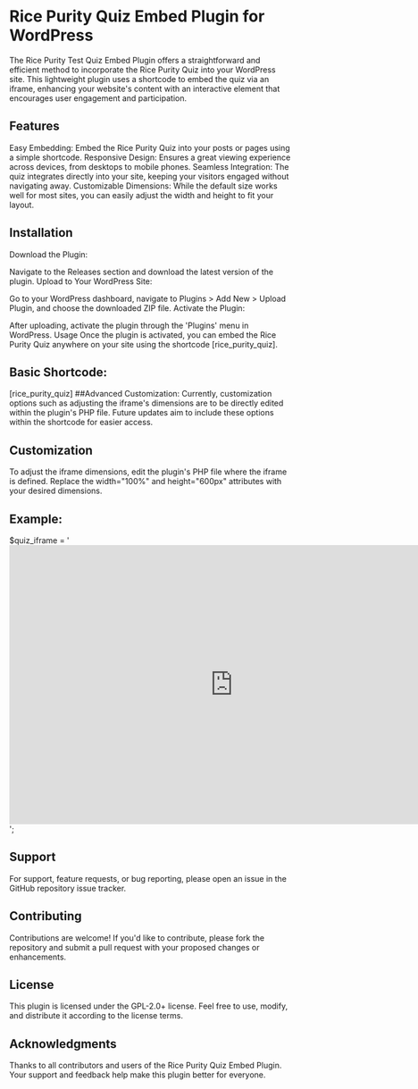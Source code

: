 # Rice Purity Quiz Embed Plugin for WordPress
The Rice Purity Test Quiz Embed Plugin offers a straightforward and efficient method to incorporate the Rice Purity Quiz into your WordPress site. This lightweight plugin uses a shortcode to embed the quiz via an iframe, enhancing your website's content with an interactive element that encourages user engagement and participation.

## Features
Easy Embedding: Embed the Rice Purity Quiz into your posts or pages using a simple shortcode.
Responsive Design: Ensures a great viewing experience across devices, from desktops to mobile phones.
Seamless Integration: The quiz integrates directly into your site, keeping your visitors engaged without navigating away.
Customizable Dimensions: While the default size works well for most sites, you can easily adjust the width and height to fit your layout.
## Installation
Download the Plugin:

Navigate to the Releases section and download the latest version of the plugin.
Upload to Your WordPress Site:

Go to your WordPress dashboard, navigate to Plugins > Add New > Upload Plugin, and choose the downloaded ZIP file.
Activate the Plugin:

After uploading, activate the plugin through the 'Plugins' menu in WordPress.
Usage
Once the plugin is activated, you can embed the Rice Purity Quiz anywhere on your site using the shortcode [rice_purity_quiz].

## Basic Shortcode:
[rice_purity_quiz]
##Advanced Customization:
Currently, customization options such as adjusting the iframe's dimensions are to be directly edited within the plugin's PHP file. Future updates aim to include these options within the shortcode for easier access.

## Customization
To adjust the iframe dimensions, edit the plugin's PHP file where the iframe is defined. Replace the width="100%" and height="600px" attributes with your desired dimensions.

## Example:

$quiz_iframe = '<iframe src="https://ricepurityytest.com/start-test/" width="800px" height="500px" frameborder="0" allowfullscreen></iframe>';

## Support
For support, feature requests, or bug reporting, please open an issue in the GitHub repository issue tracker.

## Contributing
Contributions are welcome! If you'd like to contribute, please fork the repository and submit a pull request with your proposed changes or enhancements.

## License
This plugin is licensed under the GPL-2.0+ license. Feel free to use, modify, and distribute it according to the license terms.

## Acknowledgments
Thanks to all contributors and users of the Rice Purity Quiz Embed Plugin. Your support and feedback help make this plugin better for everyone.

